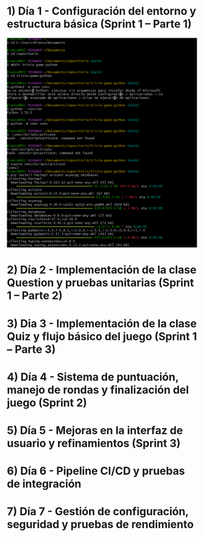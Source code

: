 # 1) Día 1 - Configuración del entorno y estructura básica (Sprint 1 – Parte 1)
![ds](https://github.com/BiancaMT957/Desarrollo-de-Software/blob/main/Prueba_entrada_CC3S2/img/1a.png)
# 2) Día 2 - Implementación de la clase Question y pruebas unitarias (Sprint 1 – Parte 2)

# 3) Dia 3 - Implementación de la clase Quiz y flujo básico del juego (Sprint 1 – Parte 3)

# 4) Día 4 - Sistema de puntuación, manejo de rondas y finalización del juego (Sprint 2)

# 5) Día 5 - Mejoras en la interfaz de usuario y refinamientos (Sprint 3)

# 6) Día 6 - Pipeline CI/CD y pruebas de integración

# 7) Día 7 - Gestión de configuración, seguridad y pruebas de rendimiento
